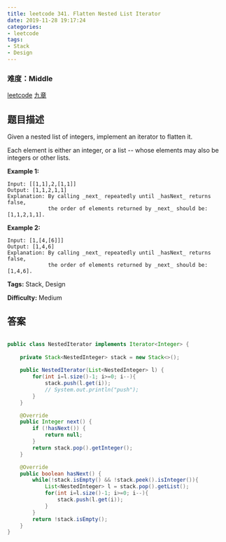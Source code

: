 ```yaml
---
title: leetcode 341. Flatten Nested List Iterator
date: 2019-11-28 19:17:24
categories:
- leetcode
tags:
- Stack
- Design
---
```

### 难度：Middle

<a href="https://leetcode.com/problems/flatten-nested-list-iterator/">leetcode</a>
<a href="https://www.jiuzhang.com/solution/flatten-nested-list-iterator/">九章</a>
## 题目描述
Given a nested list of integers, implement an iterator to flatten it.

Each element is either an integer, or a list -- whose elements may also be
integers or other lists.

**Example 1:**
        
    Input: [[1,1],2,[1,1]]
    Output: [1,1,2,1,1]
    Explanation: By calling _next_ repeatedly until _hasNext_ returns false, 
                 the order of elements returned by _next_ should be: [1,1,2,1,1].

**Example 2:**
        
    Input: [1,[4,[6]]]
    Output: [1,4,6]
    Explanation: By calling _next_ repeatedly until _hasNext_ returns false, 
                 the order of elements returned by _next_ should be: [1,4,6].
    


**Tags:** Stack, Design

**Difficulty:** Medium
## 答案
<!--more-->
```java

public class NestedIterator implements Iterator<Integer> {
    
    private Stack<NestedInteger> stack = new Stack<>();
    
    public NestedIterator(List<NestedInteger> l) {
        for(int i=l.size()-1; i>=0; i--){
            stack.push(l.get(i));
            // System.out.println("push");
        }
    }

    @Override
    public Integer next() {
        if (!hasNext()) {
            return null;
        }
        return stack.pop().getInteger();
    }

    @Override
    public boolean hasNext() {
        while(!stack.isEmpty() && !stack.peek().isInteger()){
            List<NestedInteger> l = stack.pop().getList();
            for(int i=l.size()-1; i>=0; i--){
                stack.push(l.get(i));
            }
        }
        return !stack.isEmpty();
    }
}


```
